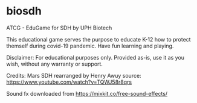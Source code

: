 # biosdh
ATCG - EduGame for SDH by UPH Biotech

This educational game serves the purpose to educate K-12 how to protect themself during covid-19 pandemic.
Have fun learning and playing.

Disclaimer:
For educational purposes only.
Provided as-is, use it as you wish, without any warranty or support.

Credits:
Mars SDH rearranged by Henry Awuy
source: https://www.youtube.com/watch?v=TQWJ58r8qrs

Sound fx downloaded from https://mixkit.co/free-sound-effects/
